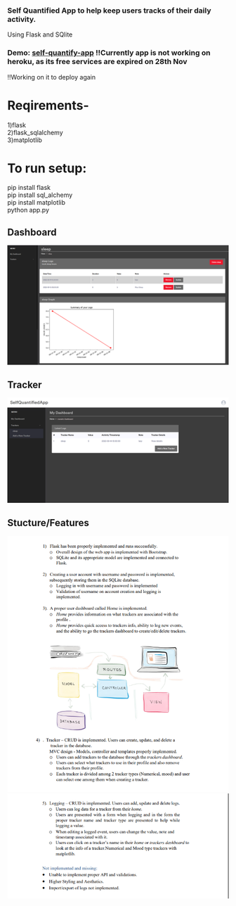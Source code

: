### Self Quantified App to help keep users tracks of their daily activity.
Using Flask and SQlite 


### Demo: <a href='https://self-quantify-app.herokuapp.com'>self-quantify-app</a>  !!Currently app is not working on heroku, as its free services are expired on 28th Nov 
!!Working on it to deploy again

# Reqirements-
1)flask  
2)flask_sqlalchemy  
3)matplotlib   
  
# To run setup: 
  pip install flask  
  pip install sql_alchemy  
  pip install matplotlib  
  python app.py   
  
## Dashboard
<img src='img/4.png'/>

## Tracker
<img src='img/3.png'/>

## Stucture/Features
<img src='img/1.png'/>
<img src='img/2.png'/>
